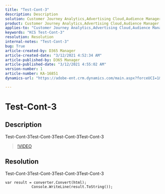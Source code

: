 ```yaml
---
title: "Test-Cont-3"
description: Description
solution: Customer Journey Analytics,Advertising Cloud,Audience Manager,Analytics,Adobe Sign,Admin
product: Customer Journey Analytics,Advertising Cloud,Audience Manager,Analytics,Adobe Sign,Admin
applies-to: "Customer Journey Analytics,Advertising Cloud,Audience Manager,Analytics,Adobe Sign,Admin"
keywords: "KCS Test-Cont-3"
resolution: Resolution
internal-notes: "Test-Cont-3"
bug: True
article-created-by: D365 Manager
article-created-date: "3/12/2021 4:52:34 AM"
article-published-by: D365 Manager
article-published-date: "3/12/2021 4:55:02 AM"
version-number: 1
article-number: KA-16851
dynamics-url: "https://adobe-ent.crm.dynamics.com/main.aspx?forceUCI=1&pagetype=entityrecord&etn=knowledgearticle&id=f940a1be-ee82-eb11-a812-000d3a3b2c6b"

---
```

# Test-Cont-3

## Description


Test-Cont-3Test-Cont-3Test-Cont-3Test-Cont-3


>[!VIDEO](https://video.tv.adobe.com/v/18696?quality=9&amp;learn=on)

 
















## Resolution


Test-Cont-3Test-Cont-3Test-Cont-3Test-Cont-3








```
var result = converter.Convert(html);
            Console.WriteLine(result.ToString());
```



